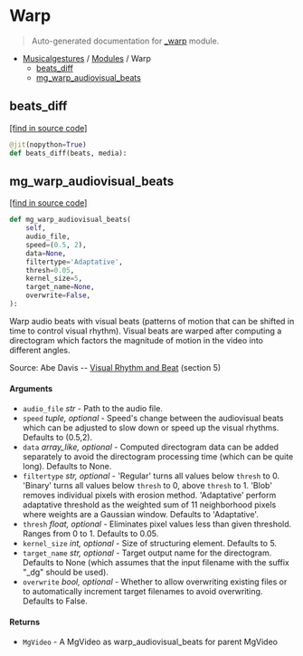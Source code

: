 # Warp

> Auto-generated documentation for [_warp](https://github.com/fourMs/MGT-python/blob/main/_warp.py) module.

- [Musicalgestures](README.md#musicalgestures-index) / [Modules](MODULES.md#musicalgestures-modules) / Warp
    - [beats_diff](#beats_diff)
    - [mg_warp_audiovisual_beats](#mg_warp_audiovisual_beats)

## beats_diff

[[find in source code]](https://github.com/fourMs/MGT-python/blob/main/_warp.py#L14)

```python
@jit(nopython=True)
def beats_diff(beats, media):
```

## mg_warp_audiovisual_beats

[[find in source code]](https://github.com/fourMs/MGT-python/blob/main/_warp.py#L21)

```python
def mg_warp_audiovisual_beats(
    self,
    audio_file,
    speed=(0.5, 2),
    data=None,
    filtertype='Adaptative',
    thresh=0.05,
    kernel_size=5,
    target_name=None,
    overwrite=False,
):
```

Warp audio beats with visual beats (patterns of motion that can be shifted in time to control visual rhythm).
Visual beats are warped after computing a directogram which factors the magnitude of motion in the video into different angles.

Source: Abe Davis -- [Visual Rhythm and Beat](http://www.abedavis.com/files/papers/VisualRhythm_Davis18.pdf) (section 5)

#### Arguments

- `audio_file` *str* - Path to the audio file.
- `speed` *tuple, optional* - Speed's change between the audiovisual beats which can be adjusted to slow down or speed up the visual rhythms. Defaults to (0.5,2).
- `data` *array_like, optional* - Computed directogram data can be added separately to avoid the directogram processing time (which can be quite long). Defaults to None.
- `filtertype` *str, optional* - 'Regular' turns all values below `thresh` to 0. 'Binary' turns all values below `thresh` to 0, above `thresh` to 1. 'Blob' removes individual pixels with erosion method. 'Adaptative' perform adaptative threshold as the weighted sum of 11 neighborhood pixels where weights are a Gaussian window. Defaults to 'Adaptative'.
- `thresh` *float, optional* - Eliminates pixel values less than given threshold. Ranges from 0 to 1. Defaults to 0.05.
- `kernel_size` *int, optional* - Size of structuring element. Defaults to 5.
- `target_name` *str, optional* - Target output name for the directogram. Defaults to None (which assumes that the input filename with the suffix "_dg" should be used).
- `overwrite` *bool, optional* - Whether to allow overwriting existing files or to automatically increment target filenames to avoid overwriting. Defaults to False.

#### Returns

- `MgVideo` - A MgVideo as warp_audiovisual_beats for parent MgVideo
